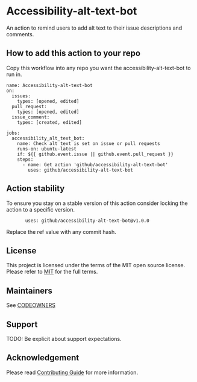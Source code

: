 # Accessibility-alt-text-bot

An action to remind users to add alt text to their issue descriptions and comments.

## How to add this action to your repo

Copy this workflow into any repo you want the accessibility-alt-text-bot to run in.

```
name: Accessibility-alt-text-bot
on: 
  issues:
    types: [opened, edited]
  pull_request:
    types: [opened, edited]
  issue_comment:
    types: [created, edited]

jobs:
  accessibility_alt_text_bot:
    name: Check alt text is set on issue or pull requests
    runs-on: ubuntu-latest
    if: ${{ github.event.issue || github.event.pull_request }}
    steps:
      - name: Get action 'github/accessibility-alt-text-bot'
        uses: github/accessibility-alt-text-bot
```

## Action stability

To ensure you stay on a stable version of this action consider locking the action to a specific version.

```       
       uses: github/accessibility-alt-text-bot@v1.0.0
```    

Replace the ref value with any commit hash.

## License 

This project is licensed under the terms of the MIT open source license. Please refer to [MIT](./LICENSE.txt) for the full terms.


## Maintainers 

See [CODEOWNERS](./CODEOWNERS)

## Support

TODO: Be explicit about support expectations.

## Acknowledgement

Please read [Contributing Guide](./CONTRIBUTING.md) for more information.

